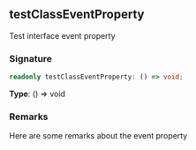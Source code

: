 ## testClassEventProperty

Test interface event property

<a id="testclasseventproperty-signature"></a>

### Signature

```typescript
readonly testClassEventProperty: () => void;
```

**Type**: () => void

<a id="testclasseventproperty-remarks"></a>

### Remarks

Here are some remarks about the event property
